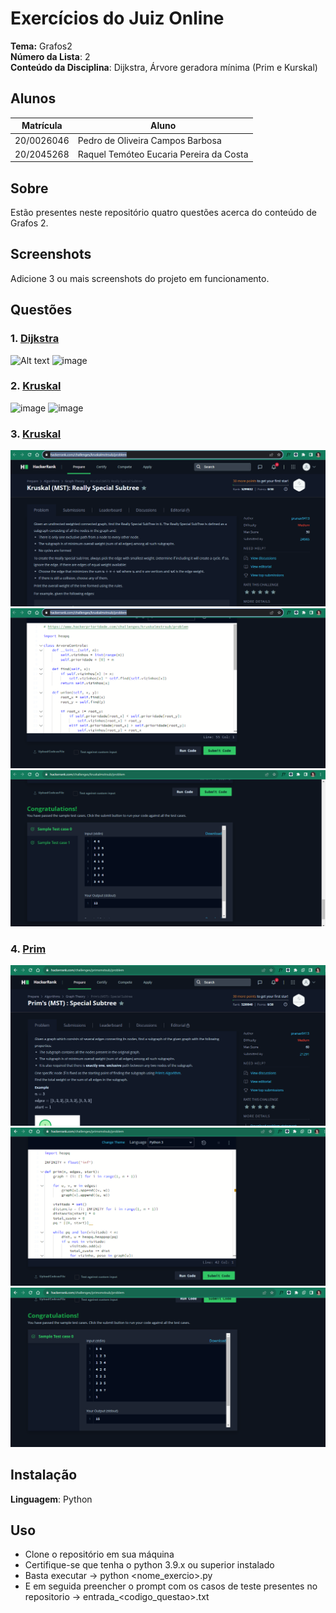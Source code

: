 # Exercícios do Juiz Online

**Tema:** Grafos2 <br>
**Número da Lista**: 2<br>
**Conteúdo da Disciplina**: Dijkstra, Árvore geradora mínima (Prim e Kurskal) <br>

## Alunos
|Matrícula | Aluno |
| -- | -- |
| 20/0026046  |  Pedro de Oliveira Campos Barbosa |
| 20/2045268  | Raquel Temóteo Eucaria Pereira da Costa|


## Sobre 
Estão presentes neste repositório quatro questões acerca do conteúdo de Grafos 2.

## Screenshots
Adicione 3 ou mais screenshots do projeto em funcionamento.

## Questões
### 1. [Dijkstra](https://leetcode.com/problems/minimum-weighted-subgraph-with-the-required-paths/description/)
![Alt text](https://github.com/projeto-de-algoritmos/Grafos2_ExerciciosJuizOn/assets/78980796/19278567-2c4e-4a79-a349-67e678460651)
![image](https://github.com/projeto-de-algoritmos/Grafos2_ExerciciosJuizOn/assets/78980796/9841370c-10a3-4039-808a-f9ab9a06bfe1)

### 2. [Kruskal](https://www.beecrowd.com.br/judge/pt/problems/view/1152)
![image](https://github.com/projeto-de-algoritmos/Grafos2_ExerciciosJuizOn/assets/78980796/54872980-74fe-454c-a9e9-ff43ee935aed)
![image](https://github.com/projeto-de-algoritmos/Grafos2_ExerciciosJuizOn/assets/78980796/938cd61e-080f-45c6-bc75-e7bdf077d2a0)


### 3. [Kruskal](https://www.hackerrank.com/challenges/kruskalmstrsub/problem)
![Alt text](./img/image.png)
![Alt text](./img/image1.png)
![Alt text](./img/image2.png)

### 4. [Prim](https://www.hackerrank.com/challenges/primsmstsub/problem)
![Alt text](./img/image3.png)
![Alt text](./img/image4.png)
![Alt text](./img/image5.png)

## Instalação 
**Linguagem**: Python<br>

## Uso 
- Clone o repositório em sua máquina
- Certifique-se que tenha o python 3.9.x ou superior instalado
- Basta executar -> python <nome_exercio>.py
- E em seguida preencher o prompt com os casos de teste presentes no repositorio -> entrada_<codigo_questao>.txt



